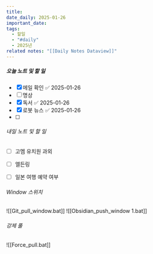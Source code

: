 ```yaml
---
title: 
date_daily: 2025-01-26
important_date: 
tags:
  - 할일
  - "#daily"
  - 2025년
related notes: "[[Daily Notes Dataview]]"
---
```

##### 오늘 노트 및 할 일 
- [x] 메일 확인 ✅ 2025-01-26
- [ ] 명상
- [x] 독서 ✅ 2025-01-26
- [x] 로봇 뉴스 ✅ 2025-01-26
- [ ]   
  




###### 내일 노트 및 할 일
- [ ]  고멤 유치원 과외
- [ ] 엘든링
- [ ] 일본 여행 예약 여부


######  Window 스위치
![[Git_pull_window.bat]]
![[Obsidian_push_window 1.bat]]



###### 강제 풀
![[Force_pull.bat]]